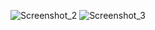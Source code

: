 ![Screenshot_2](https://user-images.githubusercontent.com/60726609/135730530-2e4c94f0-325a-40bd-9dc9-30f23ccb12d4.png)
![Screenshot_3](https://user-images.githubusercontent.com/60726609/135730542-921c9a56-786d-4669-aa93-4a6807c0f8c3.png)
